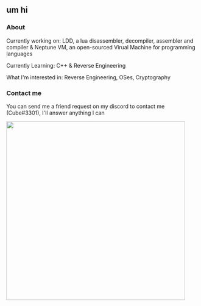 ## um hi
### About

Currently working on: LDD, a lua disassembler, decompiler, assembler and compiler & Neptune VM, an open-sourced Virual Machine for programming languages

Currently Learning: C++ & Reverse Engineering

What I'm interested in: Reverse Engineering, OSes, Cryptography

### Contact me
You can send me a friend request on my discord to contact me (Cube#3301), I'll answer anything I can


<img width=469 src="https://github-readme-stats.vercel.app/api?username=Cube9999&count_private=true&show_icons=true&hide_title=false&theme=tokyonight&langs_count=9"> </img>
